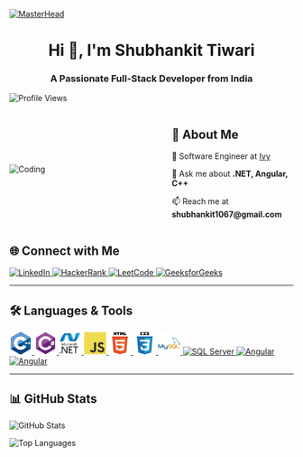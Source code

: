 [![MasterHead](https://user-images.githubusercontent.com/35267447/206916906-9bfb66d9-c419-44c2-908a-4885e610425f.gif)](https://shubhankit101.io)

<h1 align="center">Hi 👋, I'm Shubhankit Tiwari</h1>
<h3 align="center">A Passionate Full-Stack Developer from India</h3>


<p align="left">
  <img src="https://komarev.com/ghpvc/?username=shubhankit101&label=Profile%20views&color=0e75b6&style=flat" alt="Profile Views" />
</p>

<div style="display: flex; align-items: center;">
  <img alt="Coding" width="400" src="https://cdn.dribbble.com/users/730703/screenshots/6581243/avento.gif">
  <div>
    <h2>🚀 About Me</h2>
    <p>💼 Software Engineer at <a href="https://ivy.global/">Ivy</a></p>
    <p>💬 Ask me about <b>.NET, Angular, C++</b></p>
    <p>📫 Reach me at <b>shubhankit1067@gmail.com</b></p>
  </div>
</div>

## 🌐 Connect with Me

<p align="left">
  <a href="https://linkedin.com/in/shubhankit-tiwari" target="_blank">
    <img src="https://raw.githubusercontent.com/rahuldkjain/github-profile-readme-generator/master/src/images/icons/Social/linked-in-alt.svg" alt="LinkedIn" height="30" width="40" />
  </a>
  <a href="https://www.hackerrank.com/shubhankit101" target="_blank">
    <img src="https://raw.githubusercontent.com/rahuldkjain/github-profile-readme-generator/master/src/images/icons/Social/hackerrank.svg" alt="HackerRank" height="30" width="40" />
  </a>
  <a href="https://www.leetcode.com/shubhankit101" target="_blank">
    <img src="https://raw.githubusercontent.com/rahuldkjain/github-profile-readme-generator/master/src/images/icons/Social/leet-code.svg" alt="LeetCode" height="30" width="40" />
  </a>
  <a href="https://auth.geeksforgeeks.org/user/shubhankit101" target="_blank">
    <img src="https://raw.githubusercontent.com/rahuldkjain/github-profile-readme-generator/master/src/images/icons/Social/geeks-for-geeks.svg" alt="GeeksforGeeks" height="30" width="40" />
  </a>
</p>

---

## 🛠️ Languages & Tools

<p align="left">
  <a href="https://www.w3schools.com/cpp/" target="_blank">
    <img src="https://raw.githubusercontent.com/devicons/devicon/master/icons/cplusplus/cplusplus-original.svg" alt="C++" width="40" height="40"/>
  </a>
  <a href="https://www.w3schools.com/cs/" target="_blank">
    <img src="https://raw.githubusercontent.com/devicons/devicon/master/icons/csharp/csharp-original.svg" alt="C#" width="40" height="40"/>
  </a>
  <a href="https://dotnet.microsoft.com/" target="_blank">
    <img src="https://raw.githubusercontent.com/devicons/devicon/master/icons/dot-net/dot-net-original-wordmark.svg" alt=".NET" width="40" height="40"/>
  </a>
  <a href="https://developer.mozilla.org/en-US/docs/Web/JavaScript" target="_blank">
    <img src="https://raw.githubusercontent.com/devicons/devicon/master/icons/javascript/javascript-original.svg" alt="JavaScript" width="40" height="40"/>
  </a>
  <a href="https://www.w3.org/html/" target="_blank">
    <img src="https://raw.githubusercontent.com/devicons/devicon/master/icons/html5/html5-original-wordmark.svg" alt="HTML5" width="40" height="40"/>
  </a>
  <a href="https://www.w3schools.com/css/" target="_blank">
    <img src="https://raw.githubusercontent.com/devicons/devicon/master/icons/css3/css3-original-wordmark.svg" alt="CSS3" width="40" height="40"/>
  </a>
  <a href="https://www.mysql.com/" target="_blank">
    <img src="https://raw.githubusercontent.com/devicons/devicon/master/icons/mysql/mysql-original-wordmark.svg" alt="MySQL" width="40" height="40"/>
  </a>
  <a href="https://www.microsoft.com/en-us/sql-server" target="_blank">
    <img src="https://www.svgrepo.com/show/303229/microsoft-sql-server-logo.svg" alt="SQL Server" width="40" height="40"/>
  </a>
    <a href="https://postman.com" target="_blank">
    <img src="https://www.vectorlogo.zone/logos/getpostman/getpostman-icon.svg" alt="Angular" width="40" height="40"/>
  </a>
  <a href="https://angular.dev/" target="_blank">
    <img src="https://upload.wikimedia.org/wikipedia/commons/c/cf/Angular_full_color_logo.svg" alt="Angular" width="45" height="45">
  </a>
</p>

---

## 📊 GitHub Stats

<p>
  <img src="https://github-readme-stats.vercel.app/api?username=Shubhankit101&show_icons=true" alt="GitHub Stats" />
</p>

<p>
  <img src="https://github-readme-stats.vercel.app/api/top-langs/?username=Shubhankit101&layout=donut-vertical" alt="Top Languages" />
</p>
